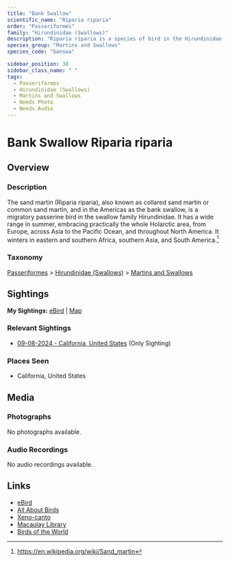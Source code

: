 ```yaml
---
title: "Bank Swallow"
scientific_name: "Riparia riparia"
order: "Passeriformes"
family: "Hirundinidae (Swallows)"
description: "Riparia riparia is a species of bird in the Hirundinidae (Swallows) family. It has been observed 1 times."
species_group: "Martins and Swallows"
species_code: "banswa"

sidebar_position: 38
sidebar_class_name: " "
tags: 
  - Passeriformes
  - Hirundinidae (Swallows)
  - Martins and Swallows
  - Needs Photo
  - Needs Audio
---
```


# Bank Swallow <span className='sci_name'>Riparia riparia</span>

## Overview

### Description
The sand martin (Riparia riparia), also known as collared sand martin or common sand martin, and in the Americas as the bank swallow, is a migratory passerine bird in the swallow family Hirundinidae. It has a wide range in summer, embracing practically the whole Holarctic area, from Europe, across Asia to the Pacific Ocean, and throughout North America. It winters in eastern and southern Africa, southern Asia, and South America.[^1]

[^1]: https://en.wikipedia.org/wiki/Sand_martin

### Taxonomy
[Passeriformes](/tags/passeriformes) > [Hirundinidae (Swallows)](/tags/hirundinidae-swallows) > [Martins and Swallows](/tags/martins-and-swallows)


## Sightings

**My Sightings:** [eBird](https://ebird.org/lifelist?r=world&time=life&spp=banswa) | [Map](/map?species_code=banswa)

### Relevant Sightings

* [09-08-2024 - California, United States](https://ebird.org/checklist/S194467710) (Only Sighting)

### Places Seen

* California, United States



## Media
### Photographs
No photographs available.

### Audio Recordings
No audio recordings available.

## Links
* [eBird](https://ebird.org/species/banswa) 
* [All About Birds](https://www.allaboutbirds.org/guide/banswa) 
* [Xeno-canto](https://www.xeno-canto.org/species/riparia-riparia) 
* [Macaulay Library](https://search.macaulaylibrary.org/catalog?taxonCode=banswa&sort=rating_rank_desc)
* [Birds of the World](https://birdsoftheworld.org/bow/species/banswa)
